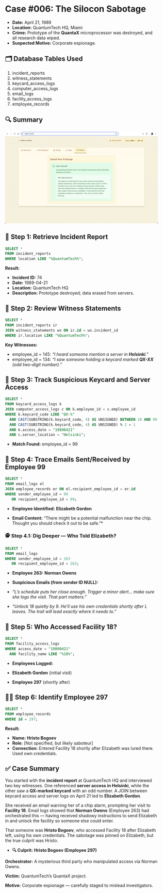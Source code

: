 # Case #006: The Silocon Sabotage

* **Date:** April 21, 1989
* **Location:** QuantumTech HQ, Miami
* **Crime:** Prototype of the **QuantaX** microprocessor was destroyed, and all research data wiped.
* **Suspected Motive:** Corporate espionage.

## **🗂️ Database Tables Used**

1. incident_reports
2. witness_statements
3. keycard_access_logs
4. computer_access_logs
5. email_logs
6. facility_access_logs
7. employee_records

## **🔍 Summary**

![Summary](../assets/Case6.png)

## **🚨 Step 1: Retrieve Incident Report**

```sql
SELECT *
FROM incident_reports
WHERE location LIKE "%QuantumTech%";
```

**Result:**

* **Incident ID:** 74
* **Date:** 1989-04-21
* **Location:** QuantumTech HQ
* **Description:** Prototype destroyed; data erased from servers.

## **🧾 Step 2: Review Witness Statements**

```sql
SELECT *
FROM incident_reports ir
JOIN witness_statements ws ON ir.id = ws.incident_id
WHERE ir.location LIKE "%QuantumTech%";
```

**Key Witnesses:**

* employee_id = 145: *“I heard someone mention a server in **Helsinki**.”*
* employee_id = 134: *“I saw someone holding a keycard marked **QX-XX** (odd two-digit number).”*

## **🔐 Step 3: Track Suspicious Keycard and Server Access**

```sql
SELECT *
FROM keycard_access_logs k
JOIN computer_access_logs c ON k.employee_id = c.employee_id
WHERE k.keycard_code LIKE "QX-%"
  AND CAST(SUBSTRING(k.keycard_code, 4) AS UNSIGNED) BETWEEN 10 AND 99
  AND CAST(SUBSTRING(k.keycard_code, 4) AS UNSIGNED) % 2 = 1
  AND k.access_date = "19890421"
  AND c.server_location = "Helsinki";
```

* **Match Found:** employee_id = 99

## **📧 Step 4: Trace Emails Sent/Received by Employee 99**

```sql
SELECT *
FROM email_logs el
JOIN employee_records er ON el.recipient_employee_id = er.id
WHERE sender_employee_id = 99
   OR recipient_employee_id = 99;
```

* **Employee Identified:** **Elizabeth Gordon**

* **Email Content:** “There might be a potential malfunction near the chip. Thought you should check it out to be safe.”*

### **🕵️ Step 4.1: Dig Deeper — Who Told Elizabeth?**

```sql
SELECT *
FROM email_logs
WHERE sender_employee_id = 263
   OR recipient_employee_id = 263;
```

* **Employee 263:** **Norman Owens**

* **Suspicious Emails (from sender ID NULL):**

* *“L’s schedule puts her close enough. Trigger a minor alert… make sure she logs the visit. That part matters.”*
* *“Unlock 18 quietly by 9. He’ll use his own credentials shortly after L leaves. The trail will lead exactly where it needs to.”*

## **🏢 Step 5: Who Accessed Facility 18?**

```sql
SELECT *
FROM facility_access_logs
WHERE access_date = "19890421"
  AND facility_name LIKE "%18%";
```

* **Employees Logged:**

* **Elizabeth Gordon** (initial visit)
* **Employee 297** (shortly after)

## **🧑‍💼 Step 6: Identify Employee 297**

```sql
SELECT *
FROM employee_records
WHERE id = 297;
```

**Result:**

* **Name:** **Hristo Bogoev**
* **Role:** [Not specified, but likely saboteur]
* **Connection:** Entered Facility 18 shortly after Elizabeth was lured there. Used own credentials.

## **✅ Case Summary**

You started with the **incident report** at QuantumTech HQ and interviewed two key witnesses. One referenced **server access in Helsinki**, while the other saw a **QX-marked keycard** with an odd number. A JOIN between keycard access and server logs on April 21 led to **Elizabeth Gordon**.

She received an email warning her of a chip alarm, prompting her visit to **Facility 18**. Email logs showed that **Norman Owens** (Employee 263) had orchestrated this — having received shadowy instructions to send Elizabeth in and unlock the facility so someone else could enter.

That someone was **Hristo Bogoev**, who accessed Facility 18 after Elizabeth left, using his own credentials. The sabotage was pinned on Elizabeth, but the true culprit was Hristo.

* **🔍 Culprit:** **Hristo Bogoev (Employee 297)**

**Orchestrator:** A mysterious third party who manipulated access via Norman Owens.

**Victim:** QuantumTech’s QuantaX project.

**Motive:** Corporate espionage — carefully staged to mislead investigators.
